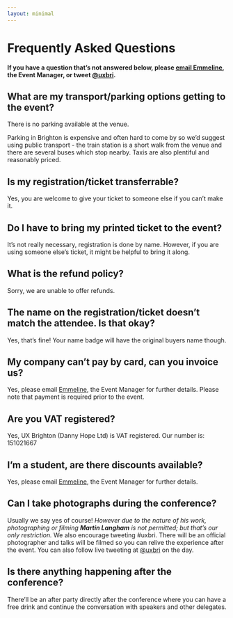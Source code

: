 ```yaml
---
layout: minimal
---
```


# Frequently Asked Questions

**If you have a question that&#8217;s not answered below, please [email Emmeline](mailto:emmeline@uxbrighton.org.uk), the Event Manager, or tweet [@uxbri](http://twitter.com/uxbri "").**

## What are my transport/parking options getting to the event?

There is no parking available at the venue.

Parking in Brighton is expensive and often hard to come by so we&#8217;d suggest using public transport - the train station is a short walk from the venue and there are several buses which stop nearby. Taxis are also plentiful and reasonably priced.

## Is my registration/ticket transferrable?

Yes, you are welcome to give your ticket to someone else if you can&#8217;t make it.

## Do I have to bring my printed ticket to the event?

It&#8217;s not really necessary, registration is done by name. However, if you are using someone else&#8217;s ticket, it might be helpful to bring it along.

## What is the refund policy?

Sorry, we are unable to offer refunds.

## The name on the registration/ticket doesn&#8217;t match the attendee. Is that okay?

Yes, that&#8217;s fine! Your name badge will have the original buyers name though.

## My company can&#8217;t pay by card, can you invoice us?

Yes, please email [Emmeline](mailto:emmeline@uxbrighton.org.uk), the Event Manager for further details. Please note that payment is required prior to the event.

## Are you VAT registered?

Yes, UX Brighton (Danny Hope Ltd) is VAT registered. Our number is: 151021667

## I&#8217;m a student, are there discounts available?

Yes, please email [Emmeline](mailto:emmeline@uxbrighton.org.uk), the Event Manager for further details.

## Can I take photographs during the conference?

Usually we say yes of course! *However due to the nature of his work, photographing or filming **Martin Langham** is not permitted; but that&#8217;s our only restriction.* We also encourage tweeting #uxbri. There will be an official photographer and talks will be filmed so you can relive the experience after the event. You can also follow live tweeting at [@uxbri](http://twitter.com/uxbri) on the day.

## Is there anything happening after the conference?

There&#8217;ll be an after party directly after the conference where you can have a free drink and continue the conversation with speakers and other delegates.
